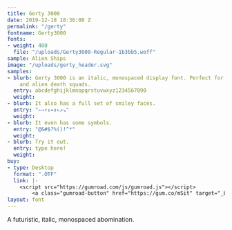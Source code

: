 ```yaml
---
title: Gerty 3000
date: 2019-12-18 18:36:00 Z
permalink: "/gerty"
fontname: Gerty3000
fonts:
- weight: 400
  file: "/uploads/Gerty3000-Regular-1b3bb5.woff"
sample: Alien Ships
image: "/uploads/gerty_header.svg"
samples:
- blurb: Gerty 3000 is an italic, monospaced display font. Perfect for evil robots
    and alien death squads.
  entry: abcdefghijklmnopqrstuvwxyz1234567890
  weight: 
- blurb: It also has a full set of smiley faces.
  entry: "←→↑↓↔↕↖↗↘"
  weight: 
- blurb: It even has some symbols.
  entry: "@&#$?%()!^*"
  weight: 
- blurb: Try it out.
  entry: type here!
  weight: 
buy:
- type: Desktop
  format: ".OTF"
  link: |-
    <script src="https://gumroad.com/js/gumroad.js"></script>
        <a class="gumroad-button" href="https://gum.co/mSit" target="_blank">$5.00 | Buy Now</a>
layout: font
---
```


A futuristic, italic, monospaced abomination.